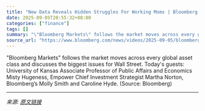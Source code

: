 ```yaml
---
title: "New Data Reveals Hidden Struggles For Working Moms | Bloomberg Markets 9/5/2025"
date: 2025-09-05T20:55:32+08:00
categories: ["finance"]
tags: []
summary: "\"Bloomberg Markets\" follows the market moves across every global asset class and discusses the biggest issues for Wall Street. Today's guests: University of Kansas Associate Professor of Public Affair"
source_url: "https://www.bloomberg.com/news/videos/2025-09-05/bloomberg-markets-9-5-2025-video"
---
```


"Bloomberg Markets" follows the market moves across every global asset class and discusses the biggest issues for Wall Street. Today's guests: University of Kansas Associate Professor of Public Affairs and Economics Misty Hugeness, Empower Chief Investment Strategist Martha Norton, Bloomberg’s Molly Smith and Caroline Hyde. (Source: Bloomberg)

---

*来源: [原文链接](https://www.bloomberg.com/news/videos/2025-09-05/bloomberg-markets-9-5-2025-video)*
